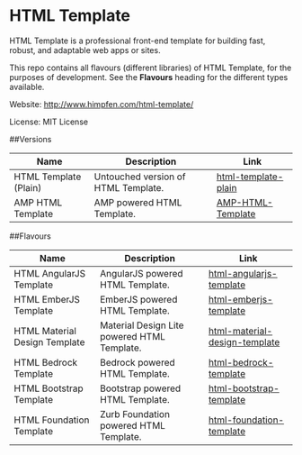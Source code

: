 HTML Template
=============

HTML Template is a professional front-end template for building fast, robust, and adaptable web apps or sites.

This repo contains all flavours (different libraries) of HTML Template, for the purposes of development. See the **Flavours** heading
for the different types available.

Website: http://www.himpfen.com/html-template/

License: MIT License

##Versions

| Name | Description | Link |
| ------------- | ------------- | ------------- |
| HTML Template (Plain) | Untouched version of HTML Template. | [html-template-plain](https://github.com/brandonhimpfen/html-template-plain) |
| AMP HTML Template | AMP powered HTML Template. | [AMP-HTML-Template](https://github.com/brandonhimpfen/AMP-HTML-Template) |

##Flavours

| Name | Description | Link |
| ------------- | ------------- | ------------- |
| HTML AngularJS Template | AngularJS powered HTML Template. | [html-angularjs-template](https://github.com/brandonhimpfen/html-angularjs-template) |
| HTML EmberJS Template | EmberJS powered HTML Template. | [html-emberjs-template](https://github.com/brandonhimpfen/html-emberjs-template) |
| HTML Material Design Template | Material Design Lite powered HTML Template. | [html-material-design-template](https://github.com/brandonhimpfen/html-material-design-template) |
| HTML Bedrock Template | Bedrock powered HTML Template. | [html-bedrock-template](https://github.com/brandonhimpfen/html-bedrock-template) |
| HTML Bootstrap Template | Bootstrap powered HTML Template. | [html-bootstrap-template](https://github.com/brandonhimpfen/html-bootstrap-template) |
| HTML Foundation Template | Zurb Foundation powered HTML Template. | [html-foundation-template](https://github.com/brandonhimpfen/html-foundation-template) |
